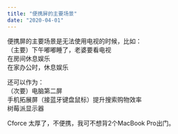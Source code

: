 ```yaml
---
title: "便携屏的主要场景"
date: "2020-04-01"
---
```


便携屏的主要场景是无法使用电视的时候，比如：  
（主要）下午嘟嘟睡了，老婆要看电视  
在房间休息娱乐  
在家办公时，休息娱乐

还可以作为：  
（次要）电脑第二屏  
手机拓展屏（接蓝牙键盘鼠标）提升搜索购物效率  
树莓派显示器

Cforce 太厚了，不便携，我可不想背2个MacBook Pro出门。
